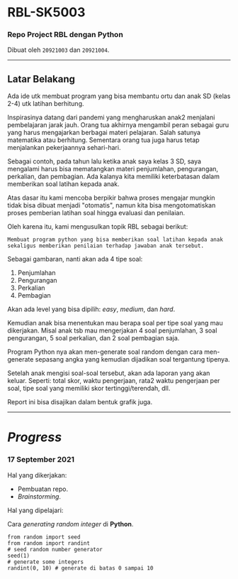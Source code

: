 # RBL-SK5003

### Repo Project RBL dengan Python


Dibuat oleh `20921003` dan `20921004`.

---

## Latar Belakang

Ada ide utk membuat program yang bisa membantu ortu dan anak SD (kelas 2-4) utk latihan berhitung.
 
Inspirasinya datang dari pandemi yang mengharuskan anak2 menjalani pembelajaran jarak jauh. Orang tua akhirnya mengambil peran sebagai guru yang harus mengajarkan berbagai materi pelajaran. Salah satunya matematika atau berhitung. Sementara orang tua juga harus tetap menjalankan pekerjaannya sehari-hari.
 
Sebagai contoh, pada tahun lalu ketika anak saya kelas 3 SD, saya mengalami harus bisa mematangkan materi penjumlahan, pengurangan, perkalian, dan pembagian. Ada kalanya kita memiliki keterbatasan dalam memberikan soal latihan kepada anak.

Atas dasar itu kami mencoba berpikir bahwa proses mengajar mungkin tidak bisa dibuat menjadi "otomatis", namun kita bisa mengotomatiskan proses pemberian latihan soal hingga evaluasi dan penilaian.

Oleh karena itu, kami mengusulkan topik RBL sebagai berikut:

```
Membuat program python yang bisa memberikan soal latihan kepada anak sekaligus memberikan penilaian terhadap jawaban anak tersebut.
```
 
Sebagai gambaran, nanti akan ada 4 tipe soal:
	
1. Penjumlahan
1. Pengurangan
1. Perkalian
1. Pembagian

Akan ada level yang bisa dipilih: _easy_, _medium_, dan _hard_.
 
Kemudian anak bisa menentukan mau berapa soal per tipe soal yang mau dikerjakan. Misal anak tsb mau mengerjakan 4 soal penjumlahan, 3 soal pengurangan, 5 soal perkalian, dan 2 soal pembagian saja.
 
Program Python nya akan men-generate soal random dengan cara men-generate sepasang angka yang kemudian dijadikan soal tergantung tipenya.
 
Setelah anak mengisi soal-soal tersebut, akan ada laporan yang akan keluar. Seperti: total skor, waktu pengerjaan, rata2 waktu pengerjaan per soal, tipe soal yang memiliki skor tertinggi/terendah, dll. 
 
Report ini bisa disajikan dalam bentuk grafik juga.

---

# _Progress_

### 17 September 2021

Hal yang dikerjakan:

- Pembuatan repo.
- _Brainstorming_.

Hal yang dipelajari:

Cara _generating random integer_ di __Python__.

```
from random import seed
from random import randint
# seed random number generator
seed(1)
# generate some integers
randint(0, 10) # generate di batas 0 sampai 10
```
